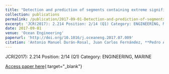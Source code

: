 ```yaml
---
title: "Detection and prediction of segments containing extreme significant wave heights"
collection: publications
permalink: /publication/2017-09-01-Detection-and-prediction-of-segments-containing-extreme-significant-wave-heights
excerpt: 'JCR(2017): 2.214 Position: 2/14 (Q1) Category: ENGINEERING, MARINE'
date: 2017-09-01
venue: 'Ocean Engineering'
paperurl: 'http://doi.org/10.1016/j.oceaneng.2017.07.009'
citation: 'Antonio Manuel Durán-Rosal, Juan Carlos Fernández, **Pedro Antonio Gutiérrez**, César Hervás-Martínez, &quot;Detection and prediction of segments containing extreme significant wave heights.&quot; Ocean Engineering, Vol. 142, 2017, pp.268-279.'
---
```

JCR(2017): 2.214 Position: 2/14 (Q1) Category: ENGINEERING, MARINE

[Access paper here](http://doi.org/10.1016/j.oceaneng.2017.07.009){:target="_blank"}
